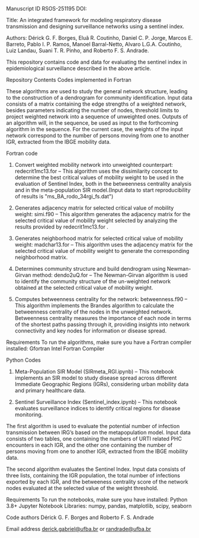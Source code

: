 Manuscript ID RSOS-251195
DOI: 

Title: An integrated framework for modeling respiratory disease transmission and designing surveillance networks using a sentinel index.

Authors: Dérick G. F. Borges, Eluã R. Coutinho, Daniel C. P. Jorge, Marcos E. Barreto, Pablo I. P. Ramos, Manoel Barral-Netto, Alvaro L.G.A. Coutinho, Luiz Landau, Suani T. R. Pinho, and Roberto F. S.
Andrade.

This repository contains code and data for evaluating the sentinel index in epidemiological surveillance described in the above article.

Repository Contents
Codes implemented in Fortran

These algorithms are used to study the general network structure, leading to the construction of a dendrogram for community identification. Input data consists of a matrix containing the edge strengths of a weighted network, besides parameters indicating the number of nodes, threshold limits to project weighted network into a sequence of unweighted ones. Outputs of an algorithm will, in the sequence, be used as input to the forthcoming algorithm in the sequence. For the current case, the weights of the input network correspond to the number of persons moving from one to another IGR, extracted from the IBGE mobility data. 

Fortran code

1. Convert weighted mobility network into unweighted counterpart: 
redecrit1mc13.for – This algorithm uses the dissimilarity concept to determine the best critical values of mobility weight to be used in the evaluation of Sentinel Index, both in the betweenness centrality analysis and in the meta-population SIR model.(Input data to start reproducibility of results is "ms_BA_rodo_34rgi_fs.dat")

2. Generates adjacency matrix for selected critical value of mobility weight: 
simi.f90 – This algorithm generates the adjacency matrix for the selected critical value of mobility weight selected by analyzing the results provided by redecrit1mc13.for .

3. Generates neighborhood matrix for selected critical value of mobility weight: madchar13.for – This algorithm uses the adjacency matrix for the selected critical value of mobility weight to generate the corresponding neighborhood matrix. 

4. Determines community structure and build dendrogram using Newman-Girvan method: 
dendo2uQ.for – The Newman-Girvan algorithm is used to identify the community structure of the un-weighted network obtained at the selected critical value of mobility weight.

5. Computes betweenness centrality for the network:
betweenness.f90 – This algorithm implements the Brandes algorithm to calculate the betweenness centrality of the nodes in the unweighted network. Betweenness centrality measures the importance of each node in terms of the shortest paths passing through it, providing insights into network connectivity and key nodes for information or disease spread. 

Requirements
To run the algorithms, make sure you have a Fortran compiler installed:
Gfortran
Intel Fortran Compiler

Python Codes 

1. Meta-Population SIR Model (SIRmeta_RGI.ipynb) – This notebook implements an SIR model to study disease spread across different Immediate Geographic Regions (IGRs), considering urban mobility data and primary healthcare data. 

2. Sentinel Surveillance Index (Sentinel_index.ipynb) – This notebook evaluates surveillance indices to identify critical regions for disease monitoring. 

The first algorithm is used to evaluate the potential number of infection transmission between IRG’s based on the metapopulation model. Input data consists of two tables, one containing the numbers of URTI related PHC encounters in each IGR, and the other one containing the number of persons moving from one to another IGR, extracted from the IBGE mobility data.

The second algorithm evaluates the Sentinel Index. Input data consists of three lists, containing the IGR population, the total number of infections exported by each IGR, and the betweeness centrality score of the network nodes evaluated at the selected value of the weight threshold.

Requirements
To run the notebooks, make sure you have installed:
Python 3.8+
Jupyter Notebook
Libraries: numpy, pandas, matplotlib, scipy, seaborn

Code authors
Dérick G. F. Borges and Roberto F. S. Andrade

Email address
derick.gabriel@ufba.br or randrade@ufba.br

